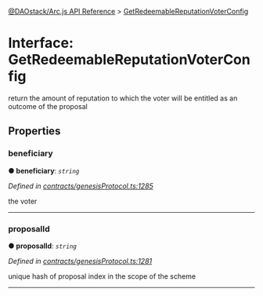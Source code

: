 [@DAOstack/Arc.js API Reference](../README.md) > [GetRedeemableReputationVoterConfig](../interfaces/getredeemablereputationvoterconfig.md)



# Interface: GetRedeemableReputationVoterConfig


return the amount of reputation to which the voter will be entitled as an outcome of the proposal


## Properties
<a id="beneficiary"></a>

###  beneficiary

**●  beneficiary**:  *`string`* 

*Defined in [contracts/genesisProtocol.ts:1285](https://github.com/daostack/arc.js/blob/6909d59/lib/contracts/genesisProtocol.ts#L1285)*



the voter




___

<a id="proposalid"></a>

###  proposalId

**●  proposalId**:  *`string`* 

*Defined in [contracts/genesisProtocol.ts:1281](https://github.com/daostack/arc.js/blob/6909d59/lib/contracts/genesisProtocol.ts#L1281)*



unique hash of proposal index in the scope of the scheme




___


